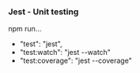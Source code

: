 ### Jest - Unit testing

npm run...

- "test": "jest",
- "test:watch": "jest --watch"
- "test:coverage": "jest --coverage"
